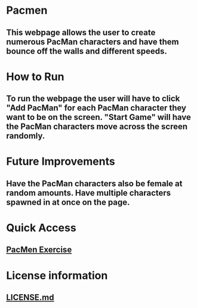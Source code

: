 # Pacmen
## This webpage allows the user to create numerous PacMan characters and have them bounce off the walls and different speeds.
# How to Run
## To run the webpage the user will have to click "Add PacMan" for each PacMan character they want to be on the screen. "Start Game" will have the PacMan characters move across the screen randomly.
# Future Improvements
## Have the PacMan characters also be female at random amounts. Have multiple characters spawned in at once on the page.
# Quick Access
## <a href="https://mmckinnon6015.github.io/pacmen">PacMen Exercise</a>
# License information
## [LICENSE.md](/pacmen/LICENSE.md)
